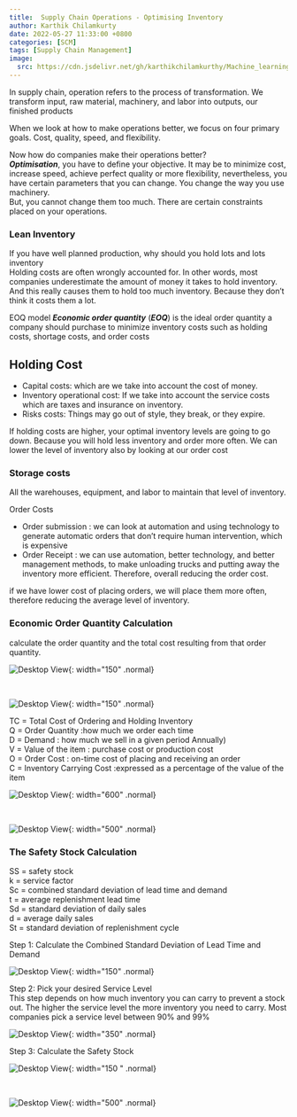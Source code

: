 ```yaml
---
title:  Supply Chain Operations - Optimising Inventory
author: Karthik Chilamkurty
date: 2022-05-27 11:33:00 +0800
categories: [SCM]
tags: [Supply Chain Management]
image:
  src: https://cdn.jsdelivr.net/gh/karthikchilamkurthy/Machine_learning@main/Data%20Sources/images/1__hM4uxJvw3V35dirbpbktvA.jpeg
---
```


In supply chain, operation refers to the process of transformation. We transform input, raw material, machinery, and labor into outputs, our finished products

When we look at how to make operations better, we focus on four primary goals. Cost, quality, speed, and flexibility.

Now how do companies make their operations better?  
**_Optimisation_**, you have to define your objective. It may be to minimize cost, increase speed, achieve perfect quality or more flexibility, nevertheless, you have certain parameters that you can change. You change the way you use machinery.  
But, you cannot change them too much. There are certain constraints placed on your operations.

### Lean Inventory

If you have well planned production, why should you hold lots and lots inventory  
Holding costs are often wrongly accounted for. In other words, most companies underestimate the amount of money it takes to hold inventory. And this really causes them to hold too much inventory. Because they don’t think it costs them a lot.

EOQ model **_Economic order quantity_** (**_EOQ_**) is the ideal order quantity a company should purchase to minimize inventory costs such as holding costs, shortage costs, and order costs

## Holding Cost

*   Capital costs: which are we take into account the cost of money.
*   Inventory operational cost: If we take into account the service costs which are taxes and insurance on inventory.
*   Risks costs: Things may go out of style, they break, or they expire.

If holding costs are higher, your optimal inventory levels are going to go down. Because you will hold less inventory and order more often. We can lower the level of inventory also by looking at our order cost

### Storage costs

All the warehouses, equipment, and labor to maintain that level of inventory.

Order Costs

*   Order submission : we can look at automation and using technology to generate automatic orders that don’t require human intervention, which is expensive
*   Order Receipt : we can use automation, better technology, and better management methods, to make unloading trucks and putting away the inventory more efficient. Therefore, overall reducing the order cost.

if we have lower cost of placing orders, we will place them more often, therefore reducing the average level of inventory.

### Economic Order Quantity Calculation  
calculate the order quantity and the total cost resulting from that order quantity.


![Desktop View](https://cdn.jsdelivr.net/gh/karthikchilamkurthy/Machine_learning@main/Data%20Sources/images/1__Ql8dOvCM__9IjzZ__kEtiCFg.jpeg){: width="150" .normal}

<br>

![Desktop View](https://cdn.jsdelivr.net/gh/karthikchilamkurthy/Machine_learning@main/Data%20Sources/images/1__3twyd0xdGwPmlcUjXSkgpA.jpeg){: width="150" .normal}

TC = Total Cost of Ordering and Holding Inventory  
Q = Order Quantity :how much we order each time  
D = Demand : how much we sell in a given period Annually)  
V = Value of the item : purchase cost or production cost  
O = Order Cost : on-time cost of placing and receiving an order  
C = Inventory Carrying Cost :expressed as a percentage of the value of the item

![Desktop View](https://cdn.jsdelivr.net/gh/karthikchilamkurthy/Machine_learning@main/Data%20Sources/images/1__Sr__QQjZYxCYZ4fvd__SSYrg.png){: width="600" .normal}

<br>


![Desktop View](https://cdn.jsdelivr.net/gh/karthikchilamkurthy/Machine_learning@main/Data%20Sources/images/1__KAU0cedQs__eqFxLKnOBIkQ.png){: width="500" .normal}


### The Safety Stock Calculation

SS = safety stock  
k = service factor  
Sc = combined standard deviation of lead time and demand  
t = average replenishment lead time  
Sd = standard deviation of daily sales  
d = average daily sales  
St = standard deviation of replenishment cycle

Step 1: Calculate the Combined Standard Deviation of Lead Time and Demand

![Desktop View](https://cdn.jsdelivr.net/gh/karthikchilamkurthy/Machine_learning@main/Data%20Sources/images/1__rZ5xhbX__ZzyP7M7If84irg.png){: width="150" .normal}

Step 2: Pick your desired Service Level  
This step depends on how much inventory you can carry to prevent a stock out. The higher the service level the more inventory you need to carry. Most companies pick a service level between 90% and 99%

![Desktop View](https://cdn.jsdelivr.net/gh/karthikchilamkurthy/Machine_learning@main/Data%20Sources/images/1__QgDCBtRHrK1Tcvx1LZunQw.png){: width="350" .normal}

Step 3: Calculate the Safety Stock

![Desktop View](https://cdn.jsdelivr.net/gh/karthikchilamkurthy/Machine_learning@main/Data%20Sources/images/1__fqlieLYunHNN__c__eqttKQQ.png){: width="150
" .normal}

<br>

![Desktop View](https://cdn.jsdelivr.net/gh/karthikchilamkurthy/Machine_learning@main/Data%20Sources/images/1__O55i8LDzLdt3sKZW6ZaFZA.png){: width="500" .normal}